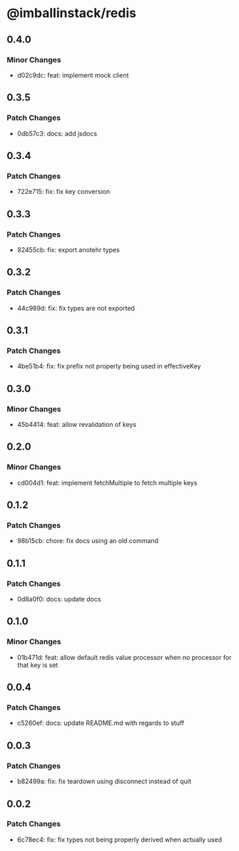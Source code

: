 # @imballinstack/redis

## 0.4.0

### Minor Changes

- d02c9dc: feat: implement mock client

## 0.3.5

### Patch Changes

- 0db57c3: docs: add jsdocs

## 0.3.4

### Patch Changes

- 722e715: fix: fix key conversion

## 0.3.3

### Patch Changes

- 82455cb: fix: export anotehr types

## 0.3.2

### Patch Changes

- 44c989d: fix: fix types are not exported

## 0.3.1

### Patch Changes

- 4be51b4: fix: fix prefix not properly being used in effectiveKey

## 0.3.0

### Minor Changes

- 45b4414: feat: allow revalidation of keys

## 0.2.0

### Minor Changes

- cd004d1: feat: implement fetchMultiple to fetch multiple keys

## 0.1.2

### Patch Changes

- 98b15cb: chore: fix docs using an old command

## 0.1.1

### Patch Changes

- 0d8a0f0: docs: update docs

## 0.1.0

### Minor Changes

- 01b471d: feat: allow default redis value processor when no processor for that key is set

## 0.0.4

### Patch Changes

- c5260ef: docs: update README.md with regards to stuff

## 0.0.3

### Patch Changes

- b82499a: fix: fix teardown using disconnect instead of quit

## 0.0.2

### Patch Changes

- 6c78ec4: fix: fix types not being properly derived when actually used
